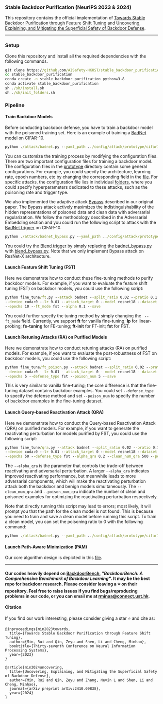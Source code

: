 ### Stable Backdoor Purification (NeurIPS 2023 & 2024)
This repository contains the official implementation of [Towards Stable Backdoor Purification through Feature Shift Tuning](https://arxiv.org/abs/2310.01875) and [Uncovering, Explaining, and Mitigating the Superficial Safety of Backdoor Defense](https://arxiv.org/abs/2410.09838).

----

### Setup

Clone this repository and install all the required dependencies with the following commands.
```cmd
git clone https://github.com/AISafety-HKUST/stable_backdoor_purification.git
cd stable_backdoor_purification
conda create -n stable_backdoor_purification python=3.8
conda activate stable_backdoor_purification
sh ./sh/install.sh
sh ./sh/init_folders.sh
```

### Pipeline
#### Train Backdoor Models
Before conducting backdoor defense, you have to train a backdoor model with the poisoned training set. Here is an example of training a [BadNet](https://arxiv.org/abs/1708.06733) model on CIFAR-10.
```cmd
python ./attack/badnet.py --yaml_path ../config/attack/prototype/cifar10.yaml
```
You can customize the training process by modifying the configuration files. There are two important configuration files for training a backdoor model. The configuration files in the [prototype](config/attack/prototype) directory contain some general configurations. For example, you could specify the architecture, learning rate, epoch numbers, etc by changing the corresponding field in the [file](config/attack/prototype/cifar10.yaml). For specific attacks, the configuration file lies in individual [folders](config/attack/badnet), where you could specify hyperparameters dedicated to these attacks, such as the poisoning rate and trigger type.

We also implemented the adaptive attack [Bypass](https://arxiv.org/abs/1905.13409) described in our original paper. The [Bypass](https://arxiv.org/abs/1905.13409) attack actively maximizes the indistinguishability of the hidden representations of poisoned data and clean data with adversarial regularization. We follow the methodology described in the Adversarial Embedding section and you could run the following script to attack with the [BadNet trigger](resource/badnet/trigger_image_grid.png) on CIFAR-10:
```cmd
python ./attack/badnet_bypass.py --yaml_path ../config/attack/prototype/cifar10.yaml
```
You could try the [Blend trigger](resource/blended/hello_kitty.jpeg) by simply replacing the [badnet_bypass.py](attack/badnet_bypass.py) with [blend_bypass.py](attack/blend_bypass.py). Note that we only implement Bypass attack on ResNet-X architecture.

#### Launch Feature Shift Tuning (FST)
Here we demonstrate how to conduct these fine-tuning methods to purify backdoor models. For example, if you want to evaluate the feature shift tuning (FST) on backdoor models, you could use the following script:

```cmd
python fine_tune/ft.py --attack badnet --split_ratio 0.02 --pratio 0.1 \
--device cuda:0 --lr 0.01 --attack_target 0 --model resnet18 --dataset cifar10 \
--epochs 10 --ft_mode fst --alpha 0.1 --save
```

You could further specify the tuning method by simply changing the ``` --ft_mode``` field. Currently, we support **ft** for vanilla fine-tuning; **lp** for linear-probing; **fe-tuning** for FE-tuning; **ft-init** for FT-init; **fst** for FST. 

#### Launch Retuning Attacks (RA) on Purified Models
Here we demonstrate how to conduct retuning attacks (RA) on purified models. For example, if you want to evaluate the post-robustness of FST on backdoor models, you could use the following script:

```cmd
python fine_tune/ft_poison.py --attack badnet --split_ratio 0.02 --pratio 0.1 \
--device cuda:0 --lr 0.01 --attack_target 0 --model resnet18 --dataset cifar10 \
--epochs 5 --defense_type fst --poison_num 5 --save
```
This is very similar to vanilla fine-tuning; the core difference is that the fine-tuning dataset contains backdoor examples. You could set ```--defense_type``` to specify the defense method and set ```--poison_num``` to specify the number of backdoor examples in the fine-tuning dataset.

#### Launch Query-based Reactivation Attack (QRA)
Here we demonstrate how to conduct the Query-based Reactivation Attack (QRA) on purified models. For example, if you want to generate the reactivating perturbation for models purified by FST, you could use the following script:
```cmd
python fine_tune/qra.py --attack badnet --split_ratio 0.02 --pratio 0.1 \
--device cuda:0 --lr 0.01 --attack_target 0 --model resnet18 --dataset cifar10 \
--epochs 50 --defense_type fst --alpha_qra 0.2 --clean_num_qra 500 --poison_num_qra 500
```
The ```--alpha_qra``` is the parameter that controls the trade-off between reactivating and adversarial perturbation. A larger ```--alpha_qra``` indicates improved reactivating performance, but meanwhile leads to more adversarial components, which will make the reactivating perturbation attack both the backdoor and benign models simultaneously. The ```--clean_num_qra``` and ```--poison_num_qra``` indicate the number of clean and poisoned examples for optimizing the reactivating perturbation respectively.

Note that directly running this script may lead to errors; most likely, it will prompt you that the path for the clean model is not found. This is because you need to train and save a clean model before running this script. To train a clean model, you can set the poisoning ratio to 0 with the following command:
```cmd
python ./attack/badnet.py --yaml_path ../config/attack/prototype/cifar10.yaml --pratio 0
```

#### Launch Path-Aware Minimization (PAM)
Our core algorithm design is depicted in this [file](fine_tune/sam.py).

----
#### Our codes heavily depend on [BackdoorBench](https://github.com/SCLBD/BackdoorBench), *"BackdoorBench: A Comprehensive Benchmark of Backdoor Learning"*. It may be the best repo for backdoor research. Please consider leaving a :star: on their repository. Feel free to raise issues if you find bugs/reproducing problems in our code, or you can email me at rminaa@connect.ust.hk.

#### Citation

If you find our work interesting, please consider giving a star :star: and cite as:
```
@inproceedings{min2023towards,
  title={Towards Stable Backdoor Purification through Feature Shift Tuning},
  author={Min, Rui and Qin, Zeyu and Shen, Li and Cheng, Minhao},
  booktitle={Thirty-seventh Conference on Neural Information Processing Systems},
  year={2023}
}

@article{min2024uncovering,
  title={Uncovering, Explaining, and Mitigating the Superficial Safety of Backdoor Defense},
  author={Min, Rui and Qin, Zeyu and Zhang, Nevin L and Shen, Li and Cheng, Minhao},
  journal={arXiv preprint arXiv:2410.09838},
  year={2024}
}
```

